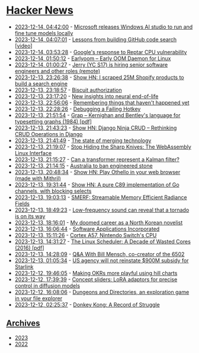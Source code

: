 # [Hacker News](https://kherrick.github.io/hacker-news/)

* [2023-12-14, 04:42:00](https://news.ycombinator.com/item?id=38637853) - [Microsoft releases Windows AI studio to run and fine tune models locally](https://github.com/microsoft/windows-ai-studio)
* [2023-12-14, 04:07:01](https://news.ycombinator.com/item?id=38637652) - [Lessons from building GitHub code search [video]](https://www.youtube.com/watch?v=CqZA_KmygKw)
* [2023-12-14, 03:53:28](https://news.ycombinator.com/item?id=38637564) - [Google's response to Reptar CPU vulnerability](https://bughunters.google.com/blog/6084781186613248/the-tale-of-google-s-response-to-reptar-cpu-vulnerability)
* [2023-12-14, 01:50:12](https://news.ycombinator.com/item?id=38636835) - [Earlyoom – Early OOM Daemon for Linux](https://github.com/rfjakob/earlyoom)
* [2023-12-14, 01:00:27](https://news.ycombinator.com/item?id=38636478) - [Jerry (YC S17) is hiring senior software engineers and other roles (remote)](https://jobs.ashbyhq.com/Jerry/62e5f7b1-0a09-460a-8135-bf1f091a9394)
* [2023-12-13, 23:26:38](https://news.ycombinator.com/item?id=38635695) - [Show HN: I scraped 25M Shopify products to build a search engine](https://www.searchagora.com/)
* [2023-12-13, 23:18:57](https://news.ycombinator.com/item?id=38635617) - [Biscuit authorization](https://www.biscuitsec.org/)
* [2023-12-13, 23:17:20](https://news.ycombinator.com/item?id=38635599) - [New insights into neural end-of-life](https://neurosciencenews.com/death-brain-neuroscience-25356/)
* [2023-12-13, 22:56:06](https://news.ycombinator.com/item?id=38635382) - [Remembering things that haven't happened yet](https://bessstillman.substack.com/p/remembering-things-that-havent-happened)
* [2023-12-13, 22:28:26](https://news.ycombinator.com/item?id=38635102) - [Debugging a Failing Hotkey](https://tratt.net/laurie/blog/2023/debugging_a_failing_hotkey.html)
* [2023-12-13, 21:51:54](https://news.ycombinator.com/item?id=38634667) - [Grap – Kernighan and Bentley's language for typesetting graphs (1984) [pdf]](https://doc.cat-v.org/unix/v8/grap.pdf)
* [2023-12-13, 21:43:23](https://news.ycombinator.com/item?id=38634562) - [Show HN: Django Ninja CRUD – Rethinking CRUD Operations in Django](https://github.com/hbakri/django-ninja-crud)
* [2023-12-13, 21:41:49](https://news.ycombinator.com/item?id=38634543) - [The state of merging technology](https://bramcohen.com/p/the-state-of-merging-technology)
* [2023-12-13, 21:19:07](https://news.ycombinator.com/item?id=38634258) - [Stop Hiding the Sharp Knives: The WebAssembly Linux Interface](https://arxiv.org/abs/2312.03858)
* [2023-12-13, 21:15:27](https://news.ycombinator.com/item?id=38634218) - [Can a transformer represent a Kalman filter?](https://arxiv.org/abs/2312.06937)
* [2023-12-13, 21:14:15](https://news.ycombinator.com/item?id=38634213) - [Australia to ban engineered stone](https://www.abc.net.au/news/2023-12-13/engineered-stone-ban-discussed-at-ministers-meeting/103224362)
* [2023-12-13, 20:48:34](https://news.ycombinator.com/item?id=38633926) - [Show HN: Play Othello in your web browser (made with Mithril)](https://jawj.github.io/fliptiles/)
* [2023-12-13, 19:31:44](https://news.ycombinator.com/item?id=38632970) - [Show HN: A pure C89 implementation of Go channels, with blocking selects](https://github.com/rochus-keller/CspChan)
* [2023-12-13, 19:03:13](https://news.ycombinator.com/item?id=38632492) - [SMERF: Streamable Memory Efficient Radiance Fields](https://smerf-3d.github.io/)
* [2023-12-13, 18:49:23](https://news.ycombinator.com/item?id=38632250) - [Low-frequency sound can reveal that a tornado is on its way](https://www.bbc.com/future/article/20231212-the-sound-that-warns-a-tornado-is-coming)
* [2023-12-13, 18:16:01](https://news.ycombinator.com/item?id=38631647) - [My doomed career as a North Korean novelist](https://www.theguardian.com/news/2023/dec/12/my-doomed-career-as-a-north-korean-novelist)
* [2023-12-13, 16:06:44](https://news.ycombinator.com/item?id=38629409) - [Software Applications Incorporated](https://software.inc/)
* [2023-12-13, 15:11:26](https://news.ycombinator.com/item?id=38628489) - [Cortex A57, Nintendo Switch's CPU](https://chipsandcheese.com/2023/12/12/cortex-a57-nintendo-switchs-cpu/)
* [2023-12-13, 14:31:27](https://news.ycombinator.com/item?id=38627864) - [The Linux Scheduler: A Decade of Wasted Cores (2016) [pdf]](https://people.ece.ubc.ca/sasha/papers/eurosys16-final29.pdf)
* [2023-12-13, 14:28:09](https://news.ycombinator.com/item?id=38627821) - [Q&A With Bill Mensch, co-creator of the 6502](https://spectrum.ieee.org/q-a-with-co-creator-of-the-6502-processor)
* [2023-12-13, 01:05:34](https://news.ycombinator.com/item?id=38621270) - [US agency will not reinstate $900M subsidy for Starlink](https://www.reuters.com/technology/space/us-agency-will-not-reinstate-900-mln-subsidy-spacex-starlink-unit-2023-12-13/)
* [2023-12-12, 19:46:05](https://news.ycombinator.com/item?id=38617346) - [Making OKRs more playful using hill charts](https://martin.sh/engaging-okr-checkins-with-hill-charts/)
* [2023-12-12, 17:39:39](https://news.ycombinator.com/item?id=38615521) - [Concept sliders: LoRA adaptors for precise control in diffusion models](https://sliders.baulab.info/)
* [2023-12-12, 16:08:06](https://news.ycombinator.com/item?id=38614054) - [Dungeons and Directories, an exploration game in your file explorer](https://wheybags.com/dungeons_and_directories/)
* [2023-12-12, 02:25:37](https://news.ycombinator.com/item?id=38608521) - [Donkey Kong: A Record of Struggle](https://shmuplations.com/donkeykong/)

## [Archives](archives/index.md)

* [2023](archives/2023/index.md)
* [2022](archives/2022/index.md)
